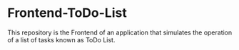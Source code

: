# Frontend-ToDo-List
This repository is the Frontend of an application that simulates the operation of a list of tasks known as ToDo List.

